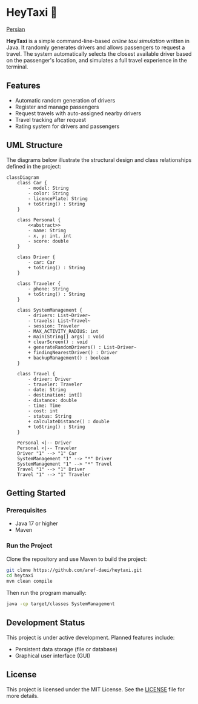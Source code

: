 # HeyTaxi 🚖

[Persian](README-Persian.md)

**HeyTaxi** is a simple command-line-based *online taxi simulation* written in Java. It randomly generates drivers and allows passengers to request a travel. The system automatically selects the closest available driver based on the passenger's location, and simulates a full travel experience in the terminal.

## Features

- Automatic random generation of drivers
- Register and manage passengers
- Request travels with auto-assigned nearby drivers
- Travel tracking after request
- Rating system for drivers and passengers

## UML Structure

The diagrams below illustrate the structural design and class relationships defined in the project:

```mermaid
classDiagram
    class Car {
        - model: String
        - color: String
        - licencePlate: String
        + toString() : String
    }

    class Personal {
        <<abstract>>
        - name: String
        - x, y: int, int
        - score: double
    }

    class Driver {
        - car: Car
        + toString() : String
    }

    class Traveler {
        - phone: String
        + toString() : String
    }

    class SystemManagement {
        - drivers: List~Driver~
        - travels: List~Travel~
        - session: Traveler
        - MAX_ACTIVITY_RADIUS: int
        + main(String[] args) : void
        + clearScreen() : void
        + generateRandomDrivers() : List~Driver~
        + findingNearestDriver() : Driver
        + backupManagement() : boolean
    }

    class Travel {
        - driver: Driver
        - traveler: Traveler
        - date: String
        - destination: int[]
        - distance: double
        - time: Time
        - cost: int
        - status: String
        + calculateDistance() : double
        + toString() : String
    }

    Personal <|-- Driver
    Personal <|-- Traveler
    Driver "1" --> "1" Car
    SystemManagement "1" --> "*" Driver
    SystemManagement "1" --> "*" Travel
    Travel "1" --> "1" Driver
    Travel "1" --> "1" Traveler
```

## Getting Started

### Prerequisites
- Java 17 or higher
- Maven

### Run the Project

Clone the repository and use Maven to build the project:

```bash
git clone https://github.com/aref-daei/heytaxi.git
cd heytaxi
mvn clean compile
```

Then run the program manually:

```bash
java -cp target/classes SystemManagement
```

## Development Status

This project is under active development. Planned features include:

- Persistent data storage (file or database)
- Graphical user interface (GUI)

## License

This project is licensed under the MIT License. See the [LICENSE](LICENSE.txt) file for more details.

